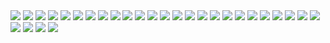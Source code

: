 <img src="https://github.com/elvislkn/img/blob/master/Streett.jpg?raw=true">
<img src="https://github.com/elvislkn/img/blob/master/Street.jpg?raw=true">
<img src="https://github.com/elvislkn/img/blob/master/logo20gobierno20regional20201920-20Azul20-20transparente1.png?raw=true">
<img src="https://github.com/elvislkn/img/blob/master/sno.jpg?raw=true">
<img src="https://github.com/elvislkn/img/blob/master/plaza-cajamarca.png?raw=true">
<img src="https://github.com/elvislkn/img/blob/master/Plaza.jpg?raw=true">

<img src="https://github.com/elvislkn/img/blob/master/sm1.jpg?raw=true">
<img src="https://github.com/elvislkn/img/blob/master/sm2.jpg?raw=true">
<img src="https://github.com/elvislkn/img/blob/master/sm3.jpg?raw=true">
<img src="https://github.com/elvislkn/img/blob/master/sm4.jpg?raw=true">


<img src="https://github.com/elvislkn/img/blob/master/catedral.jpg?raw=true">
<img src="https://github.com/elvislkn/img/blob/master/dron.jpg?raw=true">
<img src="https://github.com/elvislkn/img/blob/master/plaz.jpg?raw=true">
<img src="https://github.com/elvislkn/img/blob/master/sf.jpg?raw=true">



<img src="https://github.com/elvislkn/img/blob/master/adentr.jpg?raw=true">
<img src="https://github.com/elvislkn/img/blob/master/costadoplaza.jpg?raw=true">
<img src="https://github.com/elvislkn/img/blob/master/iglesia.jpg?raw=true">
<img src="https://github.com/elvislkn/img/blob/master/namora.jpg?raw=true">
<img src="https://github.com/elvislkn/img/blob/master/plazanamora.jpg?raw=true">
<img src="https://github.com/elvislkn/img/blob/master/SanNico.jpg?raw=true">
<img src="https://github.com/elvislkn/img/blob/master/sapitos.jpg?raw=true">
<img src="https://github.com/elvislkn/img/blob/master/ynoe.jpg?raw=true">

<img src="https://github.com/elvislkn/img/blob/master/adelante.svg?raw=true">


<img src="https://github.com/elvislkn/img/blob/master/plaz.jpg?raw=true">
<img src="https://github.com/elvislkn/img/blob/master/poll.jpg?raw=true">

<img src="https://github.com/elvislkn/img/blob/master/windmill.obj?raw=true">
<img src="https://github.com/elvislkn/img/blob/master/jardinero.obj?raw=true">
<img src="https://github.com/elvislkn/img/blob/master/jardinero.mtl?raw=true">
<img src="https://github.com/elvislkn/img/blob/master/balon.obj?raw=true">
